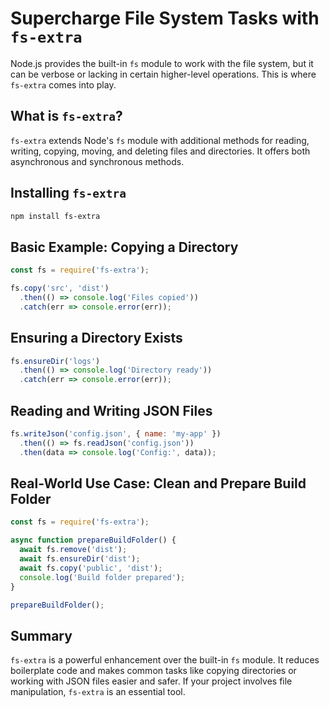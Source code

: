 # Supercharge File System Tasks with `fs-extra`

Node.js provides the built-in `fs` module to work with the file system, but it can be verbose or lacking in certain higher-level operations. This is where `fs-extra` comes into play.

## What is `fs-extra`?

`fs-extra` extends Node's `fs` module with additional methods for reading, writing, copying, moving, and deleting files and directories. It offers both asynchronous and synchronous methods.

## Installing `fs-extra`

```bash
npm install fs-extra
```

## Basic Example: Copying a Directory

```js
const fs = require('fs-extra');

fs.copy('src', 'dist')
  .then(() => console.log('Files copied'))
  .catch(err => console.error(err));
```

## Ensuring a Directory Exists

```js
fs.ensureDir('logs')
  .then(() => console.log('Directory ready'))
  .catch(err => console.error(err));
```

## Reading and Writing JSON Files

```js
fs.writeJson('config.json', { name: 'my-app' })
  .then(() => fs.readJson('config.json'))
  .then(data => console.log('Config:', data));
```

## Real-World Use Case: Clean and Prepare Build Folder

```js
const fs = require('fs-extra');

async function prepareBuildFolder() {
  await fs.remove('dist');
  await fs.ensureDir('dist');
  await fs.copy('public', 'dist');
  console.log('Build folder prepared');
}

prepareBuildFolder();
```

## Summary

`fs-extra` is a powerful enhancement over the built-in `fs` module. It reduces boilerplate code and makes common tasks like copying directories or working with JSON files easier and safer. If your project involves file manipulation, `fs-extra` is an essential tool.
